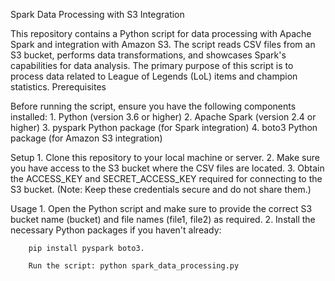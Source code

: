 Spark Data Processing with S3 Integration

This repository contains a Python script for data processing with Apache Spark and integration with Amazon S3. The script reads CSV files from an S3 bucket, performs data transformations, and showcases Spark's capabilities for data analysis. The primary purpose of this script is to process data related to League of Legends (LoL) items and champion statistics.
Prerequisites

Before running the script, ensure you have the following components installed:
        1. Python (version 3.6 or higher)
        2. Apache Spark (version 2.4 or higher)
        3. pyspark Python package (for Spark integration)
        4. boto3 Python package (for Amazon S3 integration)

Setup
    1. Clone this repository to your local machine or server.
    2. Make sure you have access to the S3 bucket where the CSV files are located.
    3. Obtain the ACCESS_KEY and SECRET_ACCESS_KEY required for connecting to the S3 bucket. (Note: Keep these credentials secure and do not share them.)

Usage
    1. Open the Python script and make sure to provide the correct S3 bucket name (bucket) and file names (file1, file2) as required.
    2. Install the necessary Python packages if you haven't already: 

        pip install pyspark boto3.

        Run the script: python spark_data_processing.py

